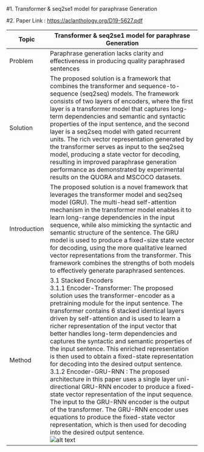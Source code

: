 #1. Transformer & seq2se1 model for paraphrase Generation

#2. Paper Link : https://aclanthology.org/D19-5627.pdf

| Topic | Transformer & seq2se1 model for paraphrase Generation |
| ---------------| --------------------------- |
|Problem | Paraphrase generation lacks clarity and effectiveness in producing quality paraphrased sentences|
| Solution | The proposed solution is a framework that combines the transformer and sequence-to-sequence (seq2seq) models. The framework consists of two layers of encoders, where the first layer is a transformer model that captures long-term dependencies and semantic and syntactic properties of the input sentence, and the second layer is a seq2seq model with gated recurrent units. The rich vector representation generated by the transformer serves as input to the seq2seq model, producing a state vector for decoding, resulting in improved paraphrase generation performance as demonstrated by experimental results on the QUORA and MSCOCO datasets.|
| Introduction | The proposed solution is a novel framework that leverages the transformer model and seq2seq model (GRU). The multi-head self-attention mechanism in the transformer model enables it to learn long-range dependencies in the input sequence, while also mimicking the syntactic and semantic structure of the sentence. The GRU model is used to produce a fixed-size state vector for decoding, using the more qualitative learned vector representations from the transformer. This framework combines the strengths of both models to effectively generate paraphrased sentences. |
| Method | 3.1 Stacked Encoders <br /> 3.1.1 Encoder-Transformer: The proposed solution uses the transformer-encoder as a pretraining module for the input sentence. The transformer contains 6 stacked identical layers driven by self-attention and is used to learn a richer representation of the input vector that better handles long-term dependencies and captures the syntactic and semantic properties of the input sentence. This enriched representation is then used to obtain a fixed-state representation for decoding into the desired output sentence. <br /> 3.1.2 Encoder-GRU-RNN : The proposed architecture in this paper uses a single layer uni-directional GRU-RNN encoder to produce a fixed-state vector representation of the input sequence. The input to the GRU-RNN encoder is the output of the transformer. The GRU-RNN encoder uses equations to produce the fixed-state vector representation, which is then used for decoding into the desired output sentence.<br />![alt text](https://github.com/ayushkoirala/Master-Thesis-Paper-Reading/image/image1.png)|